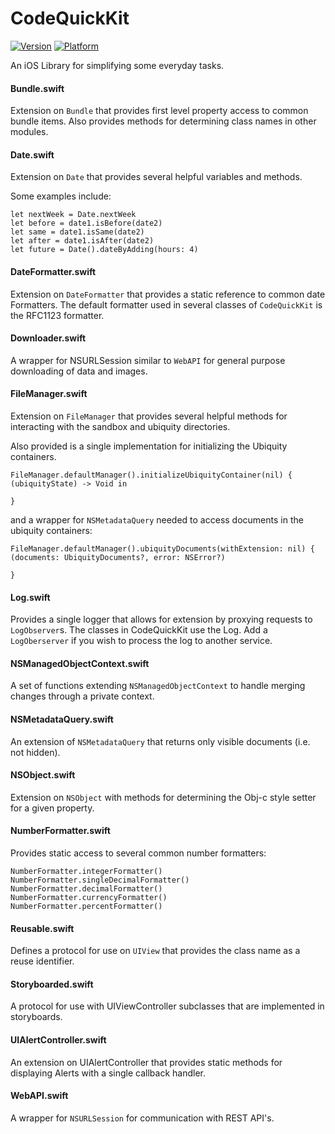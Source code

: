 # CodeQuickKit
[![Version](https://img.shields.io/cocoapods/v/CodeQuickKit.svg?style=flat)](http://cocoadocs.org/docsets/CodeQuickKit)
[![Platform](https://img.shields.io/cocoapods/p/CodeQuickKit.svg?style=flat)](http://cocoadocs.org/docsets/CodeQuickKit)

An iOS Library for simplifying some everyday tasks.

#### Bundle.swift

Extension on `Bundle` that provides first level property access to common bundle items. Also provides methods for determining class names in other modules.

#### Date.swift

Extension on `Date` that provides several helpful variables and methods.

Some examples include:

    let nextWeek = Date.nextWeek
    let before = date1.isBefore(date2)
    let same = date1.isSame(date2)
    let after = date1.isAfter(date2)
    let future = Date().dateByAdding(hours: 4)

#### DateFormatter.swift

Extension on `DateFormatter` that provides a static reference to common date Formatters. The default formatter used in several classes of `CodeQuickKit` is the RFC1123 formatter.

#### Downloader.swift

A wrapper for NSURLSession similar to `WebAPI` for general purpose downloading of data and images.

#### FileManager.swift

Extension on `FileManager` that provides several helpful methods for interacting with the sandbox and ubiquity directories.

Also provided is a single implementation for initializing the Ubiquity containers.

	FileManager.defaultManager().initializeUbiquityContainer(nil) { (ubiquityState) -> Void in
		
	}

and a wrapper for `NSMetadataQuery` needed to access documents in the ubiquity containers:

	FileManager.defaultManager().ubiquityDocuments(withExtension: nil) { (documents: UbiquityDocuments?, error: NSError?)
		
	}

#### Log.swift

Provides a single logger that allows for extension by proxying requests to `LogObserver`s. The classes in CodeQuickKit use the Log. Add a `LogOberserver` if you wish to process the log to another service.

#### NSManagedObjectContext.swift

A set of functions extending `NSManagedObjectContext` to handle merging changes through a private context.

#### NSMetadataQuery.swift

An extension of `NSMetadataQuery` that returns only visible documents (i.e. not hidden).

#### NSObject.swift

Extension on `NSObject` with methods for determining the Obj-c style setter for a given property.

#### NumberFormatter.swift

Provides static access to several common number formatters:

    NumberFormatter.integerFormatter()
    NumberFormatter.singleDecimalFormatter()
    NumberFormatter.decimalFormatter()
    NumberFormatter.currencyFormatter()
    NumberFormatter.percentFormatter()

#### Reusable.swift

Defines a protocol for use on `UIView` that provides the class name as a reuse identifier.

#### Storyboarded.swift

A protocol for use with UIViewController subclasses that are implemented in storyboards.

#### UIAlertController.swift

An extension on UIAlertController that provides static methods for displaying Alerts with a single callback handler.

#### WebAPI.swift

A wrapper for `NSURLSession` for communication with REST API's.
